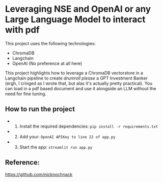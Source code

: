 # Leveraging NSE and OpenAI or any Large Language Model to interact with pdf

This project uses the following technologies:
- ChromaDB
- Langchain
- OpenAI (No preference at all here)

This project highlights how to leverage a ChromaDB vectorstore in a Langchain pipeline to create *drumroll please* a GPT Investment Banker (ergh, I cringed as I wrote that, but alas it's actually pretty practical). You can load in a pdf based document and use it alongside an LLM without the need for fine tuning. 

## How to run the project
- 1. Install the required dependencies: `pip install -r requirements.txt`
- 2. Add your: `OpenAI APIKey to line 22 of app.py`
- 3. Start the app: `streamlit run app.py`




## Reference:
https://github.com/nicknochnack
